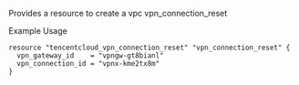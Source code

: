 Provides a resource to create a vpc vpn_connection_reset

Example Usage

```hcl
resource "tencentcloud_vpn_connection_reset" "vpn_connection_reset" {
  vpn_gateway_id    = "vpngw-gt8bianl"
  vpn_connection_id = "vpnx-kme2tx8m"
}
```